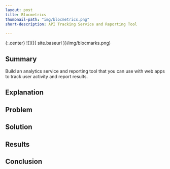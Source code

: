 ```yaml
---
layout: post
title: Blocmetrics
thumbnail-path: "img/blocmetrics.png"
short-description: API Tracking Service and Reporting Tool

---
```


{:.center}
![]({{ site.baseurl }}/img/blocmarks.png)

## Summary

Build an analytics service and reporting tool that you can use with web apps to track user activity and report results.

## Explanation



## Problem



## Solution



## Results



## Conclusion

